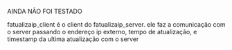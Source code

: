 AINDA NÂO FOI TESTADO

fatualizaip_client é o client do fatualizaip_server.
ele faz a comunicação com o server passando o endereço ip externo, tempo de atualização, e timestamp da ultima atualização com o server
